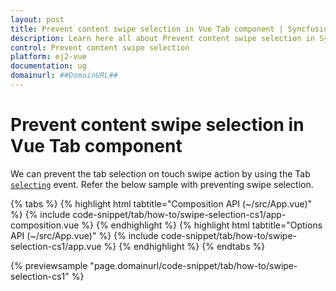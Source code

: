 ```yaml
---
layout: post
title: Prevent content swipe selection in Vue Tab component | Syncfusion
description: Learn here all about Prevent content swipe selection in Syncfusion Vue Tab component of Syncfusion Essential JS 2 and more.
control: Prevent content swipe selection 
platform: ej2-vue
documentation: ug
domainurl: ##DomainURL##
---
```


# Prevent content swipe selection in Vue Tab component

We can prevent the tab selection on touch swipe action by using the Tab [`selecting`](https://ej2.syncfusion.com/vue/documentation/api/tab#selecting) event. Refer the below sample with preventing swipe selection.

{% tabs %}
{% highlight html tabtitle="Composition API (~/src/App.vue)" %}
{% include code-snippet/tab/how-to/swipe-selection-cs1/app-composition.vue %}
{% endhighlight %}
{% highlight html tabtitle="Options API (~/src/App.vue)" %}
{% include code-snippet/tab/how-to/swipe-selection-cs1/app.vue %}
{% endhighlight %}
{% endtabs %}
        
{% previewsample "page.domainurl/code-snippet/tab/how-to/swipe-selection-cs1" %}